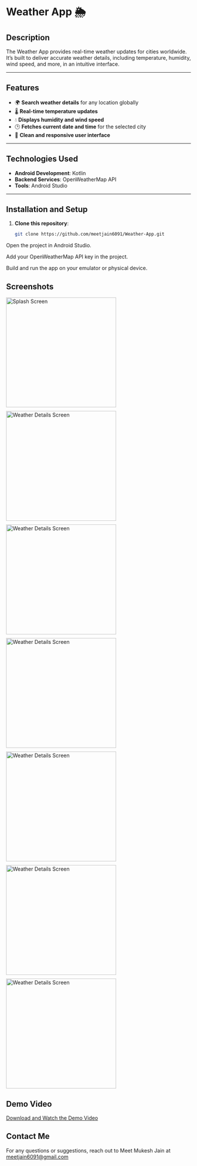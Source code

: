 # **Weather App 🌦️**

## **Description**  
The Weather App provides real-time weather updates for cities worldwide. It’s built to deliver accurate weather details, including temperature, humidity, wind speed, and more, in an intuitive interface.

---

## **Features**  
- 🌍 **Search weather details** for any location globally  
- 🌡️ **Real-time temperature updates**  
- 💧 **Displays humidity and wind speed**  
- 🕒 **Fetches current date and time** for the selected city  
- 🎨 **Clean and responsive user interface**

---

## **Technologies Used**  
- **Android Development**: Kotlin  
- **Backend Services**: OpenWeatherMap API  
- **Tools**: Android Studio  

---

## **Installation and Setup**  
1. **Clone this repository**:  
   ```bash
   git clone https://github.com/meetjain6091/Weather-App.git
Open the project in Android Studio.

Add your OpenWeatherMap API key in the project.

Build and run the app on your emulator or physical device.


## **Screenshots**  

<div style="display: flex; flex-wrap: wrap; gap: 10px;">
  <img src="IMG-20250117-WA0040.jpg" alt="Splash Screen" width="300">
  <img src="IMG-20250117-WA0039.jpg" alt="Weather Details Screen" width="300">
  <img src="IMG-20250117-WA0038.jpg" alt="Weather Details Screen" width="300">
  <img src="IMG-20250117-WA0044.jpg" alt="Weather Details Screen" width="300">
  <img src="IMG-20250117-WA0041.jpg" alt="Weather Details Screen" width="300">
  <img src="IMG-20250117-WA0042.jpg" alt="Weather Details Screen" width="300">
  <img src="IMG-20250117-WA0043.jpg" alt="Weather Details Screen" width="300">
</div>

## **Demo Video**  
[Download and Watch the Demo Video](WeatherDemo.mp4)

## **Contact Me**  
For any questions or suggestions, reach out to Meet Mukesh Jain at meetjain6091@gmail.com
